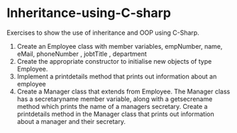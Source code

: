 # Inheritance-using-C-sharp
Exercises to show the use of inheritance and OOP using C-Sharp.

1.	Create an Employee class with member variables, empNumber, name, eMail, phoneNumber , jobtTitle , department 
2.	Create the appropriate constructor to initialise new objects of type Employee.
3.	Implement a printdetails method that prints out information about an employee 
4.	Create a Manager class that extends from Employee. The Manager class has a secretaryname member variable, along with a getsecrename method which prints the name of a managers secretary. Create a printdetails method in the Manager class that prints out information about a manager and their secretary.


